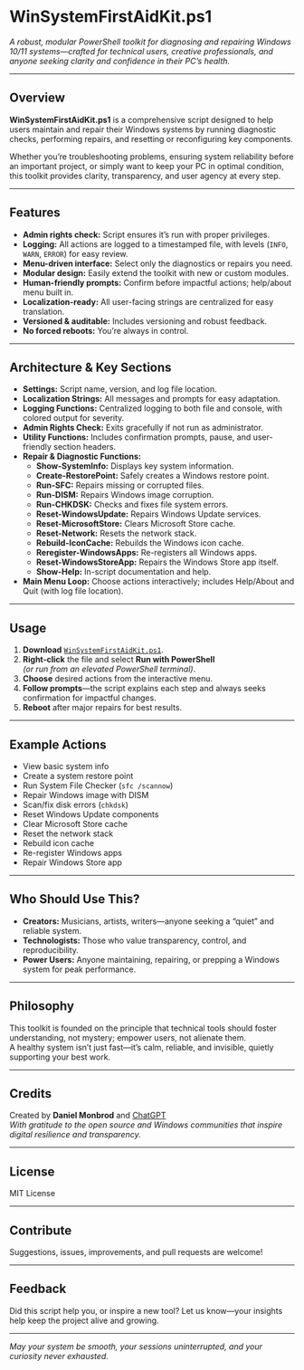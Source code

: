 # WinSystemFirstAidKit.ps1

*A robust, modular PowerShell toolkit for diagnosing and repairing Windows 10/11 systems—crafted for technical users, creative professionals, and anyone seeking clarity and confidence in their PC’s health.*

---

## Overview

**WinSystemFirstAidKit.ps1** is a comprehensive script designed to help users maintain and repair their Windows systems by running diagnostic checks, performing repairs, and resetting or reconfiguring key components.

Whether you’re troubleshooting problems, ensuring system reliability before an important project, or simply want to keep your PC in optimal condition, this toolkit provides clarity, transparency, and user agency at every step.

---

## Features

- **Admin rights check:** Script ensures it’s run with proper privileges.
- **Logging:** All actions are logged to a timestamped file, with levels (`INFO`, `WARN`, `ERROR`) for easy review.
- **Menu-driven interface:** Select only the diagnostics or repairs you need.
- **Modular design:** Easily extend the toolkit with new or custom modules.
- **Human-friendly prompts:** Confirm before impactful actions; help/about menu built in.
- **Localization-ready:** All user-facing strings are centralized for easy translation.
- **Versioned & auditable:** Includes versioning and robust feedback.
- **No forced reboots:** You’re always in control.

---

## Architecture & Key Sections

- **Settings:** Script name, version, and log file location.
- **Localization Strings:** All messages and prompts for easy adaptation.
- **Logging Functions:** Centralized logging to both file and console, with colored output for severity.
- **Admin Rights Check:** Exits gracefully if not run as administrator.
- **Utility Functions:** Includes confirmation prompts, pause, and user-friendly section headers.
- **Repair & Diagnostic Functions:**
  - **Show-SystemInfo:** Displays key system information.
  - **Create-RestorePoint:** Safely creates a Windows restore point.
  - **Run-SFC:** Repairs missing or corrupted files.
  - **Run-DISM:** Repairs Windows image corruption.
  - **Run-CHKDSK:** Checks and fixes file system errors.
  - **Reset-WindowsUpdate:** Repairs Windows Update services.
  - **Reset-MicrosoftStore:** Clears Microsoft Store cache.
  - **Reset-Network:** Resets the network stack.
  - **Rebuild-IconCache:** Rebuilds the Windows icon cache.
  - **Reregister-WindowsApps:** Re-registers all Windows apps.
  - **Reset-WindowsStoreApp:** Repairs the Windows Store app itself.
  - **Show-Help:** In-script documentation and help.
- **Main Menu Loop:** Choose actions interactively; includes Help/About and Quit (with log file location).

---

## Usage

1. **Download** [`WinSystemFirstAidKit.ps1`](./WinSystemFirstAidKit.ps1).
2. **Right-click** the file and select **Run with PowerShell**  
   *(or run from an elevated PowerShell terminal)*.
3. **Choose** desired actions from the interactive menu.
4. **Follow prompts**—the script explains each step and always seeks confirmation for impactful changes.
5. **Reboot** after major repairs for best results.

---

## Example Actions

- View basic system info
- Create a system restore point
- Run System File Checker (`sfc /scannow`)
- Repair Windows image with DISM
- Scan/fix disk errors (`chkdsk`)
- Reset Windows Update components
- Clear Microsoft Store cache
- Reset the network stack
- Rebuild icon cache
- Re-register Windows apps
- Repair Windows Store app

---

## Who Should Use This?

- **Creators:** Musicians, artists, writers—anyone seeking a “quiet” and reliable system.
- **Technologists:** Those who value transparency, control, and reproducibility.
- **Power Users:** Anyone maintaining, repairing, or prepping a Windows system for peak performance.

---

## Philosophy

This toolkit is founded on the principle that technical tools should foster understanding, not mystery; empower users, not alienate them.  
A healthy system isn’t just fast—it’s calm, reliable, and invisible, quietly supporting your best work.

---

## Credits

Created by **Daniel Monbrod** and [ChatGPT](https://openai.com/chatgpt)  
*With gratitude to the open source and Windows communities that inspire digital resilience and transparency.*

---

## License

MIT License

---

## Contribute

Suggestions, issues, improvements, and pull requests are welcome!  

---

## Feedback

Did this script help you, or inspire a new tool? Let us know—your insights help keep the project alive and growing.

---

*May your system be smooth, your sessions uninterrupted, and your curiosity never exhausted.*
